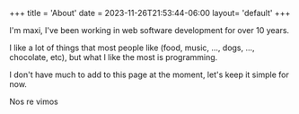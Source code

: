 +++
title = 'About'
date = 2023-11-26T21:53:44-06:00
layout= 'default'
+++

I'm maxi, I've been working in web software development for over 10 years.

I like a lot of things that most people like (food, music, ..., dogs, ..., chocolate, etc), but what I like the most
is programming.

I don't have much to add to this page at the moment, let's keep it simple for now.

Nos re vimos
